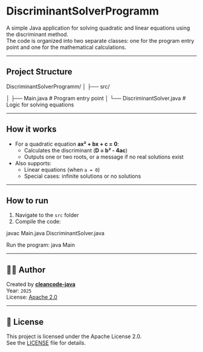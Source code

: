 # DiscriminantSolverProgramm

A simple Java application for solving quadratic and linear equations using the discriminant method.  
The code is organized into two separate classes: one for the program entry point and one for the mathematical calculations.

---

## Project Structure
DiscriminantSolverProgramm/
│
├── src/

│ 
├── Main.java # Program entry point
│ 
└── DiscriminantSolver.java # Logic for solving equations

---

## How it works

- For a quadratic equation **ax² + bx + c = 0**:
  - Calculates the discriminant (**D = b² - 4ac**)
  - Outputs one or two roots, or a message if no real solutions exist
- Also supports:
  - Linear equations (when `a = 0`)
  - Special cases: infinite solutions or no solutions

---

## How to run

1. Navigate to the `src` folder
2. Compile the code:

javac Main.java DiscriminantSolver.java

Run the program:
   java Main
   
---

## 🧑‍💻 Author

Created by **[cleancode-java](https://github.com/cleancode-java)**  
Year: `2025`  
License: [Apache 2.0](LICENSE)

---

## 📘 License

This project is licensed under the Apache License 2.0.  
See the [LICENSE](LICENSE) file for details.
